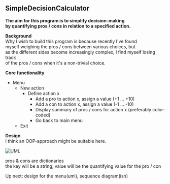## SimpleDecisionCalculator  
**The aim for this program is to simplify decision-making  
by quantifying pros / cons in relation to a specified action.**  
  
**Background**  
Why I wish to build this program is because recently I've found  
myself weighing the pros / cons between various choices, but  
as the different sides become increasingly complex, I find myself losing track  
of the pros / cons when it's a non-trivial choice.


**Core functionality**  
* Menu 
  * New action
    * Define action x
      * Add a pro to action x, assign a value (+1 ... +10)
      * Add a con to action x, assign a value (-1 ... -10)
      * Display summary of pros / cons for action x (preferably color-coded)
      * Go back to main menu
  * Exit
  

**Design**  
I think an OOP-approach might be suitable here.
 
![UML](http://huerty.com/content/umlSDC.png) 

pros & cons are dictionaries  
the key will be a string, value will be the quantifying value for the pro / con

Up next:
design for the menu(uml), sequence diagram(ish)